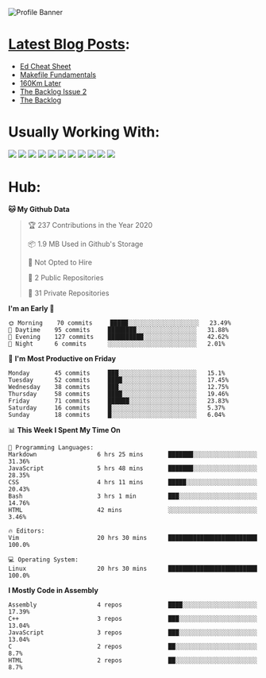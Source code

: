 ![Profile Banner](https://github.com/otherm/otherm/blob/master/readme.png)
# [Latest Blog Posts](https://0066cc.com):
<!-- BLOG-POST-LIST:START -->
- [Ed Cheat Sheet](https://0066cc.com/blog/edCheatSheet/)
- [Makefile Fundamentals](https://0066cc.com/blog/makefile/)
- [160Km Later](https://0066cc.com/blog/running/)
- [The Backlog Issue 2](https://0066cc.com/blog/backlog2/)
- [The Backlog](https://0066cc.com/blog/backlog/)
<!-- BLOG-POST-LIST:END -->
# Usually Working With:
<p float="left">

<img src="https://img.shields.io/badge/c%20-%2300599C.svg?&style=for-the-badge&logo=c&logoColor=white"/>
<img src="https://img.shields.io/badge/c++%20-%2300599C.svg?&style=for-the-badge&logo=c%2B%2B&ogoColor=white"/>

<img src="https://img.shields.io/badge/html5%20-%23E34F26.svg?&style=for-the-badge&logo=html5&logoColor=white"/>
<img src="https://img.shields.io/badge/css3%20-%231572B6.svg?&style=for-the-badge&logo=css3&logoColor=white"/>
<img src="https://img.shields.io/badge/javascript%20-%23323330.svg?&style=for-the-badge&logo=javascript&logoColor=%23F7DF1E"/>

<img src="https://img.shields.io/badge/react%20-%2320232a.svg?&style=for-the-badge&logo=react&logoColor=%2361DAFB"/>
<img src="https://img.shields.io/badge/react_native%20-%2320232a.svg?&style=for-the-badge&logo=react&logoColor=%2361DAFB"/>
<img src="https://img.shields.io/badge/github%20-%23121011.svg?&style=for-the-badge&logo=github&logoColor=white"/>

<img src="https://img.shields.io/badge/markdown-%23000000.svg?&style=for-the-badge&logo=markdown&logoColor=white"/>
<img src="https://img.shields.io/badge/shell_script%20-%23121011.svg?&style=for-the-badge&logo=gnu-bash&logoColor=white"/>
<img src="https://img.shields.io/badge/latex%20-%23008080.svg?&style=for-the-badge&logo=latex&logoColor=white"/>
</p>

# Hub:

<!--START_SECTION:waka-->
**🐱 My Github Data** 

> 🏆 237 Contributions in the Year 2020
 > 
> 📦 1.9 MB Used in Github's Storage 
 > 
> 🚫 Not Opted to Hire
 > 
> 📜 2 Public Repositories
 > 
> 🔑 31 Private Repositories 

**I'm an Early 🐤** 

```text
🌞 Morning    70 commits     █████░░░░░░░░░░░░░░░░░░░░   23.49% 
🌆 Daytime    95 commits     ████████░░░░░░░░░░░░░░░░░   31.88% 
🌃 Evening    127 commits    ██████████░░░░░░░░░░░░░░░   42.62% 
🌙 Night      6 commits      ░░░░░░░░░░░░░░░░░░░░░░░░░   2.01%

```
📅 **I'm Most Productive on Friday** 

```text
Monday       45 commits     ███░░░░░░░░░░░░░░░░░░░░░░   15.1% 
Tuesday      52 commits     ████░░░░░░░░░░░░░░░░░░░░░   17.45% 
Wednesday    38 commits     ███░░░░░░░░░░░░░░░░░░░░░░   12.75% 
Thursday     58 commits     ████░░░░░░░░░░░░░░░░░░░░░   19.46% 
Friday       71 commits     ██████░░░░░░░░░░░░░░░░░░░   23.83% 
Saturday     16 commits     █░░░░░░░░░░░░░░░░░░░░░░░░   5.37% 
Sunday       18 commits     █░░░░░░░░░░░░░░░░░░░░░░░░   6.04%

```


📊 **This Week I Spent My Time On** 

```text
💬 Programming Languages: 
Markdown                 6 hrs 25 mins       ███████░░░░░░░░░░░░░░░░░░   31.36% 
JavaScript               5 hrs 48 mins       ███████░░░░░░░░░░░░░░░░░░   28.35% 
CSS                      4 hrs 11 mins       █████░░░░░░░░░░░░░░░░░░░░   20.43% 
Bash                     3 hrs 1 min         ███░░░░░░░░░░░░░░░░░░░░░░   14.76% 
HTML                     42 mins             ░░░░░░░░░░░░░░░░░░░░░░░░░   3.46%

🔥 Editors: 
Vim                      20 hrs 30 mins      █████████████████████████   100.0%

💻 Operating System: 
Linux                    20 hrs 30 mins      █████████████████████████   100.0%

```

**I Mostly Code in Assembly** 

```text
Assembly                 4 repos             ████░░░░░░░░░░░░░░░░░░░░░   17.39% 
C++                      3 repos             ███░░░░░░░░░░░░░░░░░░░░░░   13.04% 
JavaScript               3 repos             ███░░░░░░░░░░░░░░░░░░░░░░   13.04% 
C                        2 repos             ██░░░░░░░░░░░░░░░░░░░░░░░   8.7% 
HTML                     2 repos             ██░░░░░░░░░░░░░░░░░░░░░░░   8.7%

```



<!--END_SECTION:waka-->
